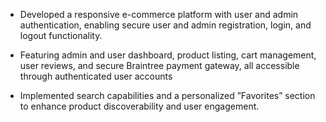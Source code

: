 * Developed a responsive e-commerce platform with user and admin authentication, enabling secure user and admin
registration, login, and logout functionality. 

* Featuring admin and user dashboard, product listing, cart management, user reviews, and secure Braintree payment
gateway, all accessible through authenticated user accounts

* Implemented search capabilities and a personalized ”Favorites” section to enhance product discoverability and user
engagement.


